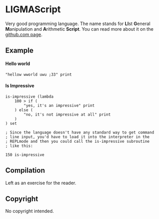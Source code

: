 # LIGMAScript

Very good programming language. The name stands for **LI**st **G**eneral **M**anipulation and **A**rithmetic **Script**. You can read more about it on the [github.com page](https://racenis.github.io/ligmascript/). 

## Example

#### Hello world

```
"hellow wworld uwu ;33" print 
```

#### Is Impressive

```
is-impressive (lambda
	100 > if (
		"yes, it's an impressive" print
	) else (
		"no, it's not impressive at all" print
	)
) set

; Since the language doesn't have any standard way to get command
; line input, you'd have to load it into the interpreter in the
; REPLmode and then you could call the is-impressive subroutine
; like this:

150 is-impressive 
```

## Compilation

Left as an exercise for the reader.

## Copyright

No copyright intended.